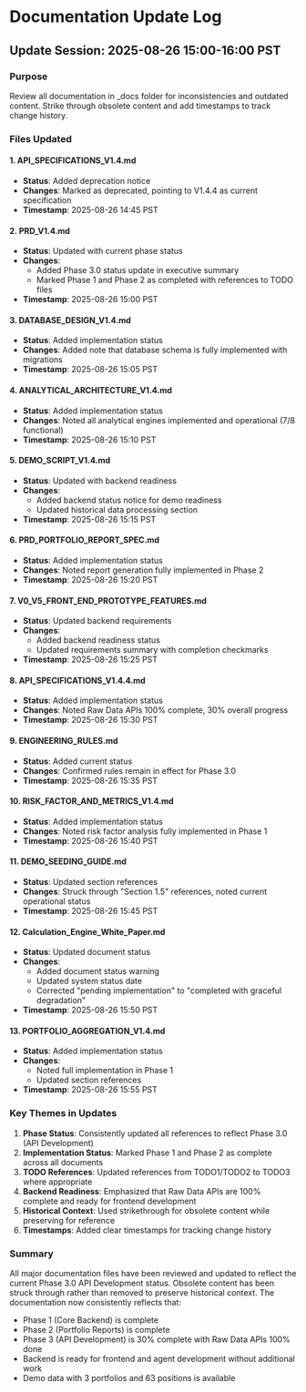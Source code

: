 # Documentation Update Log

## Update Session: 2025-08-26 15:00-16:00 PST

### Purpose
Review all documentation in _docs folder for inconsistencies and outdated content. Strike through obsolete content and add timestamps to track change history.

### Files Updated

#### 1. API_SPECIFICATIONS_V1.4.md
- **Status**: Added deprecation notice
- **Changes**: Marked as deprecated, pointing to V1.4.4 as current specification
- **Timestamp**: 2025-08-26 14:45 PST

#### 2. PRD_V1.4.md
- **Status**: Updated with current phase status
- **Changes**: 
  - Added Phase 3.0 status update in executive summary
  - Marked Phase 1 and Phase 2 as completed with references to TODO files
- **Timestamp**: 2025-08-26 15:00 PST

#### 3. DATABASE_DESIGN_V1.4.md
- **Status**: Added implementation status
- **Changes**: Added note that database schema is fully implemented with migrations
- **Timestamp**: 2025-08-26 15:05 PST

#### 4. ANALYTICAL_ARCHITECTURE_V1.4.md
- **Status**: Added implementation status
- **Changes**: Noted all analytical engines implemented and operational (7/8 functional)
- **Timestamp**: 2025-08-26 15:10 PST

#### 5. DEMO_SCRIPT_V1.4.md
- **Status**: Updated with backend readiness
- **Changes**: 
  - Added backend status notice for demo readiness
  - Updated historical data processing section
- **Timestamp**: 2025-08-26 15:15 PST

#### 6. PRD_PORTFOLIO_REPORT_SPEC.md
- **Status**: Added implementation status
- **Changes**: Noted report generation fully implemented in Phase 2
- **Timestamp**: 2025-08-26 15:20 PST

#### 7. V0_V5_FRONT_END_PROTOTYPE_FEATURES.md
- **Status**: Updated backend requirements
- **Changes**: 
  - Added backend readiness status
  - Updated requirements summary with completion checkmarks
- **Timestamp**: 2025-08-26 15:25 PST

#### 8. API_SPECIFICATIONS_V1.4.4.md
- **Status**: Added implementation status
- **Changes**: Noted Raw Data APIs 100% complete, 30% overall progress
- **Timestamp**: 2025-08-26 15:30 PST

#### 9. ENGINEERING_RULES.md
- **Status**: Added current status
- **Changes**: Confirmed rules remain in effect for Phase 3.0
- **Timestamp**: 2025-08-26 15:35 PST

#### 10. RISK_FACTOR_AND_METRICS_V1.4.md
- **Status**: Added implementation status
- **Changes**: Noted risk factor analysis fully implemented in Phase 1
- **Timestamp**: 2025-08-26 15:40 PST

#### 11. DEMO_SEEDING_GUIDE.md
- **Status**: Updated section references
- **Changes**: Struck through "Section 1.5" references, noted current operational status
- **Timestamp**: 2025-08-26 15:45 PST

#### 12. Calculation_Engine_White_Paper.md
- **Status**: Updated document status
- **Changes**: 
  - Added document status warning
  - Updated system status date
  - Corrected "pending implementation" to "completed with graceful degradation"
- **Timestamp**: 2025-08-26 15:50 PST

#### 13. PORTFOLIO_AGGREGATION_V1.4.md
- **Status**: Added implementation status
- **Changes**: 
  - Noted full implementation in Phase 1
  - Updated section references
- **Timestamp**: 2025-08-26 15:55 PST

### Key Themes in Updates

1. **Phase Status**: Consistently updated all references to reflect Phase 3.0 (API Development)
2. **Implementation Status**: Marked Phase 1 and Phase 2 as complete across all documents
3. **TODO References**: Updated references from TODO1/TODO2 to TODO3 where appropriate
4. **Backend Readiness**: Emphasized that Raw Data APIs are 100% complete and ready for frontend development
5. **Historical Context**: Used strikethrough for obsolete content while preserving for reference
6. **Timestamps**: Added clear timestamps for tracking change history

### Summary

All major documentation files have been reviewed and updated to reflect the current Phase 3.0 API Development status. Obsolete content has been struck through rather than removed to preserve historical context. The documentation now consistently reflects that:

- Phase 1 (Core Backend) is complete
- Phase 2 (Portfolio Reports) is complete  
- Phase 3 (API Development) is 30% complete with Raw Data APIs 100% done
- Backend is ready for frontend and agent development without additional work
- Demo data with 3 portfolios and 63 positions is available